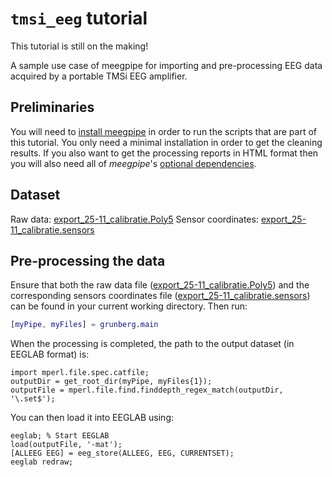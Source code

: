 `tmsi_eeg` tutorial
===

This tutorial is still on the making!

A sample use case of meegpipe for importing and pre-processing EEG data 
acquired by a portable TMSi EEG amplifier.

## Preliminaries

You will need to [install meegpipe][meegpipe] in order to run the scripts
that are part of this tutorial. You only need a minimal installation 
in order to get the cleaning results. If you also want to get 
the processing reports in HTML format then you will also need all of
_meegpipe_'s [optional dependencies][optdep].

[meegpipe]: http://meegpipe.github.io/meegpipe/
[optdep]: ../../../optional.md


## Dataset 

Raw data: [export_25-11_calibratie.Poly5][dataurl]
Sensor coordinates: [export_25-11_calibratie.sensors][sensorsurl]


[dataurl]: https://dl.dropboxusercontent.com/u/4479286/export_25-11_calibratie.Poly5
[sensorsurl]: https://dl.dropboxusercontent.com/u/4479286/export_25-11_calibratie.sensors


## Pre-processing the data

Ensure that both the raw data file ([export_25-11_calibratie.Poly5][dataurl])
and the corresponding sensors coordinates file 
([export_25-11_calibratie.sensors][sensorsurl]) can be found in your 
current working directory. Then run:

````matlab
[myPipe, myFiles] = grunberg.main
````

When the processing is completed, the path to the output dataset (in 
EEGLAB format) is:

````
import mperl.file.spec.catfile;
outputDir = get_root_dir(myPipe, myFiles{1});
outputFile = mperl.file.find.finddepth_regex_match(outputDir, '\.set$');   
````

You can then load it into EEGLAB using:

````
eeglab; % Start EEGLAB
load(outputFile, '-mat');
[ALLEEG EEG] = eeg_store(ALLEEG, EEG, CURRENTSET);
eeglab redraw;
````
